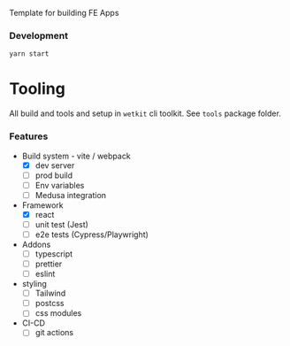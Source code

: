 Template for building FE Apps


### Development

`yarn start`

# Tooling
All build and tools and setup in `wetkit` cli toolkit. See `tools` package folder. 

### Features

- Build system - vite / webpack
  - [x] dev server
  - [ ] prod build
  - [ ] Env variables
  - [ ] Medusa integration 
- Framework 
  - [x] react
  - [ ] unit test (Jest)
  - [ ] e2e tests (Cypress/Playwright)
- Addons 
  - [ ] typescript
  - [ ] prettier
  - [ ] eslint
- styling 
  - [ ] Tailwind
  - [ ] postcss
  - [ ] css modules
- CI-CD
  - [ ] git actions
